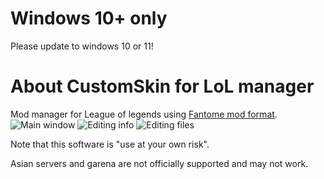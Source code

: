 
# Windows 10+ only
 Please update to windows 10 or 11!

# About CustomSkin for LoL manager
 Mod manager for League of legends using [Fantome mod format](https://github.com/LeagueToolkit/Fantome/wiki/Mod-File-Format).
 ![Main window](docs/manager-0.png)
 ![Editing info](docs/manager-1.png)
 ![Editing files](docs/manager-2.png)

Note that this software is "use at your own risk".

Asian servers and garena are not officially supported and may not work.
